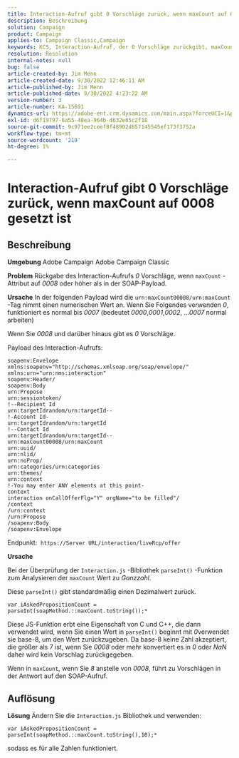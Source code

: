 ```yaml
---
title: Interaction-Aufruf gibt 0 Vorschläge zurück, wenn maxCount auf 0008 gesetzt ist
description: Beschreibung
solution: Campaign
product: Campaign
applies-to: Campaign Classic,Campaign
keywords: KCS, Interaction-Aufruf, der 0 Vorschläge zurückgibt, maxCount-Attribut, 0008, SOAP-Payload, Adobe Campaign, Adobe Campaign Classic
resolution: Resolution
internal-notes: null
bug: false
article-created-by: Jim Menn
article-created-date: 9/30/2022 12:46:11 AM
article-published-by: Jim Menn
article-published-date: 9/30/2022 4:23:22 AM
version-number: 3
article-number: KA-15691
dynamics-url: https://adobe-ent.crm.dynamics.com/main.aspx?forceUCI=1&pagetype=entityrecord&etn=knowledgearticle&id=178a6d43-5940-ed11-9db1-0022480866ad
exl-id: d6f19797-6a55-48ea-964b-d632e65c2f18
source-git-commit: 9c971ee2ceef8f48902d857145545ef173f3752a
workflow-type: tm+mt
source-wordcount: '219'
ht-degree: 1%

---
```


# Interaction-Aufruf gibt 0 Vorschläge zurück, wenn maxCount auf 0008 gesetzt ist

## Beschreibung


<b>Umgebung</b>
Adobe Campaign Adobe Campaign Classic

<b>Problem</b>
Rückgabe des Interaction-Aufrufs *0* Vorschläge, wenn `maxCount` -Attribut auf *0008* oder höher als in der SOAP-Payload.

<b>Ursache</b>
In der folgenden Payload wird die `urn:maxCount00008/urn:maxCount` -Tag nimmt einen numerischen Wert an.
Wenn Sie Folgendes verwenden *0*, funktioniert es normal bis *0007* (bedeutet *0000*,*0001*,*0002*, ...*0007* normal arbeiten)

Wenn Sie *0008* und darüber hinaus gibt es *0* Vorschläge.

Payload des Interaction-Aufrufs:


```
soapenv:Envelope xmlns:soapenv="http://schemas.xmlsoap.org/soap/envelope/" xmlns:urn="urn:nms:interaction"
soapenv:Header/
soapenv:Body
urn:Propose
urn:sessiontoken/
!--Recipient Id
urn:targetIdrandom/urn:targetId--
!-Account Id-
urn:targetIdrandom/urn:targetId
!--Contact Id
urn:targetIdrandom/urn:targetId--
urn:maxCount00008/urn:maxCount
urn:uuid/
urn:nlid/
urn:noProp/
urn:categories/urn:categories
urn:themes/
urn:context
!-You may enter ANY elements at this point-
context
interaction onCallOfferFlg="Y" orgName="to be filled"/
/context
/urn:context
/urn:Propose
/soapenv:Body
/soapenv:Envelope
```




Endpunkt: 
`https://Server URL/interaction/liveRcp/offer`

<b>Ursache</b>

Bei der Überprüfung der `Interaction.js` -Bibliothek `parseInt()` -Funktion zum Analysieren der `maxCount` Wert zu *Ganzzahl*.

Diese `parseInt()` gibt standardmäßig einen Dezimalwert zurück.


```
var iAskedPropositionCount = parseInt(soapMethod.::maxCount.toString());*
```


Diese JS-Funktion erbt eine Eigenschaft von C und C++, die dann verwendet wird, wenn Sie einen Wert in `parseInt()` beginnt mit *0*verwendet sie base-8, um den Wert zurückzugeben.
Da base-8 keine Zahl akzeptiert, die größer als 7 ist, wenn Sie *0008* oder mehr konvertiert es in *0* oder *NaN* daher wird kein Vorschlag zurückgegeben.

Wenn in `maxCount`, wenn Sie *8* anstelle von *0008*, führt zu Vorschlägen in der Antwort auf den SOAP-Aufruf.


## Auflösung


<b>Lösung</b>
Ändern Sie die `Interaction.js` Bibliothek und verwenden:




```
var iAskedPropositionCount = parseInt(soapMethod.::maxCount.toString(),10);*
```




sodass es für alle Zahlen funktioniert.
